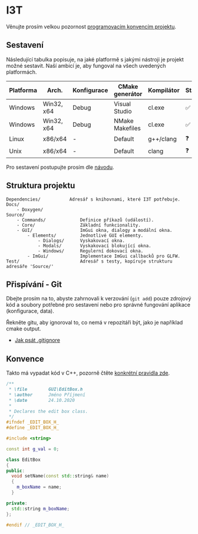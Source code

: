 # I3T
Věnujte prosím velkou pozornost [programovacím konvencím projektu](Docs/Conventions.md).

## Sestavení
Následující tabulka popisuje, na jaké platformě s jakými nástroji je projekt možné sestavit.
Naší ambicí je, aby fungoval na všech uvedených platformách.

| Platforma  | Arch.       | Konfigurace | CMake generátor      | Kompilátor | Stav  |
|------------|-------------|-------------|----------------------|------------|-------|
| Windows    | Win32, x64  | Debug       | Visual Studio        | cl.exe     | ✅    |
| Windows    | Win32, x64  | Debug       | NMake Makefiles      | cl.exe     | ✅    |
| Linux      | x86/x64     | -           | Default              | g++/clang  | ❓    |
| Unix       | x86/x64     | -           | Default              | clang      | ❓    |

Pro sestavení postupujte prosím dle [návodu](Docs/Build.md).

## Struktura projektu
````
Dependencies/           Adresář s knihovnami, které I3T potřebuje.
Docs/
    - Doxygen/
Source/
    - Commands/             Definice příkazů (událostí). 
    - Core/                 Základní funkcionality.
    - GUI/                  ImGui okna, dialogy a modální okna.
        - Elements/         Jednotlivé GUI elementy.
            - Dialogs/      Vyskakovací okna. 
            - Modals/       Vyskakovací blokující okna.
            - Windows/      Regulerní dokovací okna.
        - ImGui/            Implementace ImGui callbacků pro GLFW.
Test/                       Adresář s testy, kopíruje strukturu adresáře 'Source/'
````

## Přispívání - Git
Dbejte prosím na to, abyste zahrnovali k verzování (``git add``) pouze zdrojový kód 
a soubory potřebné pro sestavení nebo pro správné fungování aplikace (konfigurace, data).

Řekněte gitu, aby ignoroval to, co nemá v repozitáři být, jako je například cmake output.
- [Jak psát .gitignore](https://www.atlassian.com/git/tutorials/saving-changes/gitignore)

## Konvence
Takto má vypadat kód v C++, pozorně čtěte [konkrétní pravidla zde](Docs/Conventions.md).

````cpp
/**                                                             
 * \file        GUI\EditBox.h       
 * \author      Jméno Příjmení
 * \date        24.10.2020
 *                                                               
 * Declares the edit box class.                                   
 */                                                             
#ifndef _EDIT_BOX_H_
#define _EDIT_BOX_H_

#include <string>

const int g_val = 0;

class EditBox
{
public:
  void setName(const std::string& name)
  {
    m_boxName = name;
  }

private:
  std::string m_boxName;
};

#endif // _EDIT_BOX_H_
```` 
